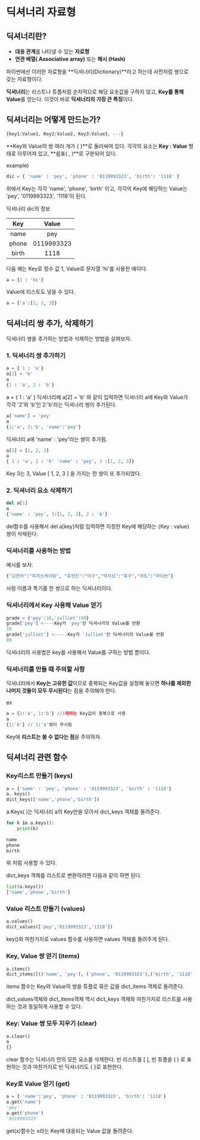 #  딕셔너리 자료형

## 딕셔너리란?

- **대응 관계**를 나타낼 수 있는 **자료형** 
- **연관 배열( Associative array)** 또는 **해시 (Hash)**

파이썬에선 이러한 자료형을 **딕셔너리(Dictionary)**라고 하는데 사전처럼 쌍으로 갖는 자료형이다. 

**딕셔너리**는 리스트나 튜플처럼 순차적으로 해당 요솟값을 구하지 않고, **Key를 통해 Value**를 얻는다. 이것이 바로 **딕셔너리의 가장 큰 특징**이다.

## 딕셔너리는 어떻게 만드는가?

```python
{key1:Value1, Key2:Value2, Key3:Value3, ---}
```

**Key와 Value의 쌍 여러 개가 { }**로 둘러싸여 있다. 각각의 요소는 **Key : Value** 형태로 이루어져 있고, **쉼표( , )**로 구분되어 있다.

example)

```python
dic = { 'name' : 'pey', 'phone' : '0119993323', 'birth': '1118' }
```

위에서 Key는 각각  'name', 'phone', 'birth' 이고, 각각의 Key에 해당하는 Value는 'pey', '0119993323', '1118'이 된다.



딕셔너리 dic의 정보

| **Key** | **Value**  |
| :-----: | :--------: |
|  name   |    pey     |
|  phone  | 0119993323 |
|  birth  |    1118    |

다음 예는 Key로 정수 값 1, Value로 문자열 'hi'를 사용한 예이다.

```python
a = {1 : 'hi'}
```

Value에 리스트도 넣을 수 있다.

```python
a = {'a':[1, 2, 3]}
```



## 딕셔너리 쌍 추가, 삭제하기

딕셔너리 쌍을 추가하는 방법과 삭제하는 방법을 살펴보자.

### 1. 딕셔너리 쌍 추가하기

```python
a = { 1 : 'a'}
a[2] = 'b'
a
{1 : 'a', 2 : 'b'}
```

a = { 1 : 'a' } 딕셔너리에 a[2] = 'b' 와 같이 입력하면 딕셔너리 a에 Key와 Value가 각각 '2'와 'b'인 2:'b'라는 딕셔너리 쌍이 추가된다. 

```python
a['name'] = 'pey'
a
{1:'a', 2:'b', 'name':'pey'}
```

딕셔너리 a에 'name' : 'pey'라는 쌍이 추가됨.

```python
a[3] = [1, 2, 3]
a
{ 1 : 'a', 2 : 'b' 'name' : 'pey', 3 :[1, 2, 3]}
```

Key 3는 3, Value [ 1, 2, 3 ] 을 가지는 한 쌍이 또 추가되었다. 



### 2. 딕셔너리 요소 삭제하기

```python
del a[1]
a 
{'name' : 'pey', 3:[1, 2, 3], 2 : 'b'}
```

del함수를 사용해서 del a[key]처럼 입력하면 지정한 Key에 해당하는 {Key : value} 쌍이 삭제된다.

### 딕셔너리를 사용하는 방법

예시를 보자. 

```python
{"김연아":"피겨스케이팅", "류현진":"야구","박지성":"축구","귀도":"파이썬"}
```

사람 이름과 특기를 한 쌍으로 하는 딕셔너리이다. 

### 딕셔너리에서 Key 사용해 Value 얻기

```python
grade = {'pey':10,'julliet':99}
grade['pey'] <----Key가 'pey'인 딕셔너리의 Value를 반환
10
grade['julliet'] <-----Key가 'Julliet'인 딕셔너리의 Value를 반환
99
```

딕셔너리의 사용법은 key를 사용해서 Value를 구하는 방법 뿐이다.



### 딕셔너리를 만들 때 주의할 사항

딕셔너리에서 **Key는 고유한 값**이므로 중복되는 Key값을 설정해 놓으면 **하나를 제외한 나머지 것들이 모두 무시된다**는 점을 주의해야 한다. 

ex 

```python
a = {1:'a', 1:'b'} //1이라는 Key값이 중복으로 사용
a
{1:'b'} // 1:'a'쌍이 무시됨
```

Key에 **리스트는 쓸 수 없다는 점**을 주의하자. 



## 딕셔너리 관련 함수 

### Key리스트 만들기 (keys)

```python
a = {'name' : 'pey', 'phone' : '0119993323', 'birth' : '1118'}
a. keys()
dict_keys(['name','phone','birth'])
```

a.Keys( )는 딕셔너리 a의 Key만을 모아서 dict_keys 객체를 돌려준다.

```python
for k in a.keys():
    print(k)
    
name
phone
birth
```

위 처럼 사용할 수 있다. 

dict_keys 객체를 리스트로 변환하려면 다음과 같이 하면 된다.

```python
list(a.keys())
['name','phone','birth']
```

### Value 리스트 만들기 (values)

```python
a.values()
dict_values(['pey','0119993323','1118'])
```

key()와 마찬가지로 values 함수를 사용하면 values 객체를 돌려주게 된다. 

### Key, Value 쌍 얻기 (items)

```python
a.items()
dict_items([()'name', 'pey'), ('phone', '0119993323'),('birth', '1118')])
```

items 함수는 Key와 Value의 쌍을 튜플로 묶은 값을 dict_items 객체로 돌려준다.

dict_values객체와 dict_items객체 역시 dict_keys 객체와 마찬가지로 리스트를 사용하는 것과 동일하게 사용할 수 있다.

### Key: Value 쌍 모두 지우기 (clear)

```python
a.clear()
a
{}
```

clear 함수는 딕셔너리 안의 모든 요소를 삭제한다. 빈 리스트를 [ ], 빈 튜플을 ( ) 로 표현하는 것과 마찬가지로 빈 딕셔너리도 { }로 표현한다.

### Key로 Value 얻기 (get)

```python
a = { 'name':'pey', 'phone' : '0119993323', 'birth': '1118'}
a.get('name')
'pey'
a.get('phone')
'0119993323'
```

get(x)함수는 x라는 Key에 대응되는 Value 값을 돌려준다. 
